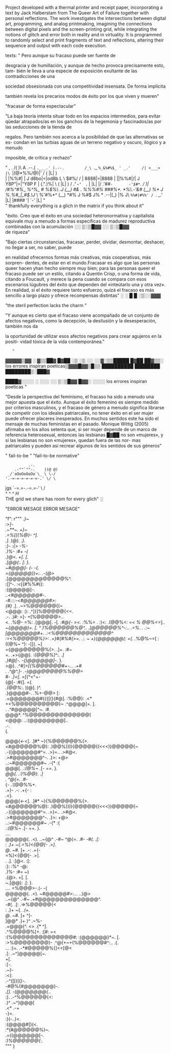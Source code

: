                                                     


Project developed with a thermal printer and receipt paper, incorporating a text by Jack Halberstam from The Queer Art of Failure together with personal reflections. The work investigates the intersections between digital art, programming, and analog printmaking, imagining the connections between digital pixels and the screen-printing grid, while integrating the notions of glitch and error both in reality and in virtuality. It is programmed to randomly select and print fragments of text and reflections, altering their sequence and output with each code execution.

texts:
" Pero aunque su fracaso puede ser fuente de

desgracia y de humillación, y aunque de hecho provoca precisamente esto, tam-
bién le lleva a una especie de exposición exultante de las contradicciones de una

sociedad obsesionada con una competitividad insensata. De forma implícita

también revela los precarios modos de éxito por los que viven y mueren"


"fracasar de forma espectacular"

"La baja teoría intenta
situar todo en los espacios intermedios, para evitar qüedar atrapados/as en los
ganchos de la hegemonía y fascinados/as por las seducciones de la tienda de

regalos. Pero también nos acerca a la posibilidad de que las alternativas se es-
condan en las turbias aguas de un terreno negativo y oscuro, ilógico y a menudo

imposible, de crítica y rechazo"

"
          ,     .
        /(     )\               A
   .--.( `.___.' ).--.         /_\
   `._ `%_&%#%$_ ' _.'     /| <___> |\
      `|(@\*%%/@)|'       / (  |L|  ) \
       |  |%%#|  |       J d8bo|=|od8b L
        \ \$#%/ /        | 8888|=|8888 |
        |\|%%#|/|        J Y8P"|=|"Y8P F
        | (.".)%|         \ (  |L|  ) /
    ___.'  `-'  `.___      \|  |L|  |/
  .'#*#`-       -'$#*`.       / )|
 /#%^#%*_ *%^%_  #  %$%\    .J (__)
 #&  . %%%#% ###%*.   *%\.-'&# (__)
 %*  J %.%#_|_#$.\J* \ %'#%*^  (__)
 *#% J %$%%#|#$#$ J\%   *   .--|(_)
 |%  J\ `%%#|#%%' / `.   _.'   |L|
 |#$%||` %%%$### '|   `-'      |L|
"      
"
        thankfully everything is a glich in the matrix if 
    you think about it"

"éxito. Creo que el
éxito en una sociedad heteronormativa y capitalista equivale muy a menudo a
formas específicas de madurez reproductiva combinadas con la acumulación
░░ ▒░▒█▓▓  ░░ ▒░▒█▓▓  
de riqueza"

"Bajo ciertas circunstancias,
fracasar, perder, olvidar, desmontar, deshacer, no llegar a ser, no saber, puede

en realidad ofrecernos formas más creativas, más cooperativas, más sorpren-
dentes, de estar en el mundo.Fracasar es algo que las personas queer hacen 
yhan hecho siempre muy bien; para las personas queer el fracaso puede ser un
estilo, citando a Quentin Crisp, o una forma de vida, citando a Foucault, y
merece la pena cuando se compara con esos escenarios lúgubres del éxito que
dependen del «inteútarlo una y otra vez». En realidad, si el éxito requiere tanto
esfuerzo, quizá el fracaso es más sencillo a largo plazo y ofrece recompensas
distintas"
░  ░  █  █ ░▒░░▓▓▓

"the steril perfection lacks the charm "

"Y aunque es cierto que el fracaso viene acompañado de un conjunto de afectos
negativos, como la decepción, la desilusión y la desesperación, también nos da

la oportunidad de utilizar esos afectos negativos para crear agujeros en la positi-
vidad tóxica de la vida contemporánea."

       "
▓▓▓▓▓▒▓▓ ░ ▓▒▒██▓    █▓██
        ░▒ ░▒ ░░        ░░▓░▒▒█████  █▓██
██▓▒▒░ los errores inspiran poeticas▒▓▓▓█▓▓▒█▒▒
██████████      ████████  ████████▒░███▓       
      
████▓░░░░ ░ ░░░ ░░ ▒░▒█▓▓   █▓▓░ ░░░░ 
los errores inspiran poeticas
"

"Desde la perspectiva del feminismo, el fracaso ha sido a menudo una mejor
apuesta que el éxito. Aunque el éxito femenino es siempre medido por criterios
masculinos, y el fracaso de género a menudo significa librarse de competir con
los ideales patriarcales, no tener éxito en el ser mujer puede ofrecer placeres
inesperados. En muchos sentidos este ha sido el mensaje de muchas feministas
en el pasado. Monique Wittig (2005) afirmaba en los años setenta que, si ser
mujer depende de un marco de referencia heterosexual, entonces las lesbianas
█▓██
no son «mujeres», y si las lesbianas no son «mujeres», quedan fuera de las nor-
mas patriarcales y pueden así recrear algunos de los sentidos de sus géneros"
  
"
fail-to-be
"
"fail-to-be normative"

              .-.
        .-""`""-.    |(@ @)
     _/`oOoOoOoOo`\_ \ \-/
    '.-=-=-=-=-=-=-.' \/ \
jgs   `-=.=-.-=.=-'    \ /\
         ^  ^  ^       _H_ \
THE grid we share has room for every glich"
░  

"ERROR MESAGE ERROR MESAGE"

 "f": r"""
                                             .*}~                   
                                        :>]-                
                         .~**~.            +}~              
                       .=%[[{%@}-            ^].            
                       .].     )@).           .}.           
                       :}-      :{>            -%-          
                       .)%-      :#+            -(          
                        .}@<.     +[.            [.         
                         .[@@(:.   [:            }.         
                           ~#@@@]- (-           -{.         
                             ={@@@@@})+:.    .-(@>          
                               .*[@@@@@@@@@@@@@%^.                               
                       :[]^-.      :<[{#%%#{(:                          
                       :{@@@@@]*-.                          
                         ..<#@@@@@@#*-.                     
                        -#*::::-<#@@@@@@#>:                 
{#}*                   .].         .~>%@@@@@@{(~            
<@@@:                  :}:             .^]}]%@@@@@{<=.      
 .-.                   .)#:                >]- +[%@@@@@>..  
<.                      .%@-                 =%:    .[@@@[. 
-[*.                     :#@{-                 ><.     :*%%=
. :)<:                    .(@@%<:               =<        *%
@@%<=*]*..                  ~{@@@@)=.            [.        ^
}%@@@@@@%@^..                 .]@@@@@@%^-:..   .=%.        .
  .:~[@@@@@@@#+.                .:<%@@@@@@@@@@@@@^          
        :=<%@@@@@%}>:                .=}#{#%#{>=.     .:.  ~
              +){@@@@@@(:                =(*.        .%@%~=[
                   :({@%~                   ^):       -[[(. 
                                              ~]            
={@@@@@@@@%{>.         .]+.                    :#~          
=.       .+>{@@}*.     :{@@@%]^:.               .]          
              .)#@[-.    -(}@@@@@@]*-.           }.         
                  >@}.  .^#]*>[{%@@@@@@#+-...  .+#          
.                  .^@^.]-        .-)@@@@@@@@%%@@=          
#-                   .}<[.             =[{*^<^+-            
{@[-                  :#{].               =(*.              
.(@@%*:.               ))@].                 )^.            
  .}@@@@#-.           .%+-@@>                  [:           
    .+@@@@@@@#{{{[(}{#@]. :%@@}:               .<*          
        +<%@@@@@@@@@@}~    .^@@@@]=.             ].         
                .            .^#@@@@@[^~.       :#.         
@@@*.                            ^%@@@@@@@@@@@@@@(          
<@@@:                              ..:(@@@@@@@@]..          
 .-.                                                        
(.                                                          
                                            
@@@{<-<].          .]#*         ~}{%@@@@@@%{>.              
<#@@@@@@%@):       .)@@%)))){@@@@@{(<<<)}@@@@@{~            
   .-)[@@@@@@#^=.      .>}=..               .>#@<.          
         .>#@@@@@@@^-.    .}>:                 +@>          
            ..:~#@@@@@@#~   .-{*                :{          
@@@[.             .:*(@%~      .*[-  ==.         }.         
*@@{.                            .:)%@@}.       .]          
.                                    ^@{=.    .*#-          
{-                                     .:[@@%%+.            
.+}-                      .-:             .+{-      :                                                    
  .<}.                                                      
@@@{<-<].          .]#*         ~}{%@@@@@@%{>.              
<#@@@@@@%@):       .)@@%)))){@@@@@{(<<<)}@@@@@{~            
   .-)[@@@@@@#^=.      .>}=..               .>#@<.          
         .>#@@@@@@@^-.    .}>:                 +@>          
            ..:~#@@@@@@#~   .-{*                :{          
                  .:*(@%~      .*[-  ==.         }.         
 ....                  
@@@@@(.           .<).
  ..~{@^           .-#~          ^@{=.    .*#- 
      -#(.           .[:  
:      .}+            ~{.=%)<{@@[-           .>].   
@*.     ~#.            ]+            .-:             .+{-              
                      =%)<{@@[-           .>].            
       .             .].    :]@<.           :[:           
            :}:      :%^            -@:          
                       .)%-      :#=            ~)          
                       .{@>.     +[.            [.         
                       ~.[@@):   .[:            }.         
....                      =%@@@>-.(-           -{          
@@@@@(.           .<).       ~#@@@@@#>:...   ..)@>          
  ..~{@^           .-#~        .+#@@@@@@@@@@@@@@^.          
      -#(.           .[:           .=>%@@@@@{<          
:      .}+            ~{.              .*(+.                
@*.     ~#.            ]+                  ^]-              
]@@*    .}+            )^                   .~%-            
.+@@@{^. <>           .{*                      ^].          
  .^%@@@@%[+.        :[#:                       =<          
     :(%@@@@@@@@@@@@@@#: :(@@@@@@}*~.            [.         
         :>%@@@@@@@@}- .^@{+~+(%@@@@@@#^:..     .{.         
               ...     :}=.      .-*#@@@@@%{]<<[@<          
                       .[:            .~^]@@@@@[~.          
                        +[.                                 
                         :[-.                               
                          .~}-                              
                             :<(:                           
                         .-^([[(({)-.                       
                        -#@%{#@@@@@@@}*-.                   
                       .[].      -(@@@@@@@{*..              
                       :}.           .-^%@@@@@@{<:          
                       .)^                .~^}@@@[          
                        .<*                    .-+          
                          -}=.                              
                       :}(-..)<.                            
                       :{@@@@#[)(<.                         
                         :*(#@@@@@@%)~.                     
                              .=({@@@@@@[*-.                
                                    :)%@@@@@@{*:.           
                                    """
    }      

    
